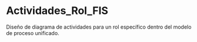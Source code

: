 # Actividades_Rol_FIS
Diseño de diagrama de actividades para un rol específico dentro del modelo de proceso unificado.
